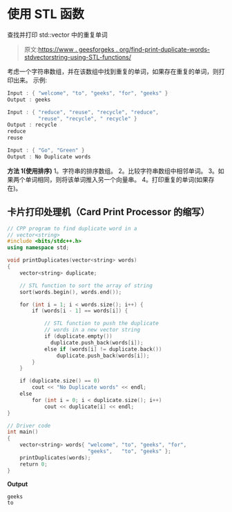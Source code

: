 # 使用 STL 函数

查找并打印 std::vector <string>中的重复单词</string>

> 原文:[https://www . geesforgeks . org/find-print-duplicate-words-stdvectorstring-using-STL-functions/](https://www.geeksforgeeks.org/find-print-duplicate-words-stdvectorstring-using-stl-functions/)

考虑一个字符串数组，并在该数组中找到重复的单词，如果存在重复的单词，则打印出来。
示例:

```cpp
Input : { "welcome", "to", "geeks", "for", "geeks" }
Output : geeks

Input : { "reduce", "reuse", "recycle", "reduce", 
          "reuse", "recycle", " recycle" }
Output : recycle
reduce
reuse

Input : { "Go", "Green" }
Output : No Duplicate words
```

**方法 1(使用排序)**
1。字符串的排序数组。
2。比较字符串数组中相邻单词。
3。如果两个单词相同，则将该单词推入另一个向量串。
4。打印重复的单词(如果存在)。

## 卡片打印处理机（Card Print Processor 的缩写）

```cpp
// CPP program to find duplicate word in a
// vector<string>
#include <bits/stdc++.h>
using namespace std;

void printDuplicates(vector<string> words)
{
    vector<string> duplicate;

    // STL function to sort the array of string
    sort(words.begin(), words.end());

    for (int i = 1; i < words.size(); i++) {
        if (words[i - 1] == words[i]) {

            // STL function to push the duplicate
            // words in a new vector string
            if (duplicate.empty())
              duplicate.push_back(words[i]);
            else if (words[i] != duplicate.back())
                duplicate.push_back(words[i]);
        }
    }

    if (duplicate.size() == 0)
        cout << "No Duplicate words" << endl;
    else
        for (int i = 0; i < duplicate.size(); i++)
            cout << duplicate[i] << endl;
}

// Driver code
int main()
{
    vector<string> words{ "welcome", "to", "geeks", "for",
                          "geeks",   "to", "geeks" };
    printDuplicates(words);
    return 0;
}
```

**Output**

```cpp
geeks
to

```